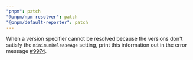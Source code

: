 ```yaml
---
"pnpm": patch
"@pnpm/npm-resolver": patch
"@pnpm/default-reporter": patch
---
```


When a version specifier cannot be resolved because the versions don't satisfy the `minimumReleaseAge` setting, print this information out in the error message [#9974](https://github.com/pnpm/pnpm/pull/9974).
